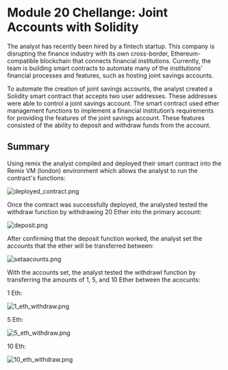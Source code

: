 # Module 20 Chellange: Joint Accounts with Solidity

The analyst has recently been hired by a fintech startup. This company is disrupting the finance industry with its own cross-border, Ethereum-compatible blockchain that connects financial institutions. Currently, the team is building smart contracts to automate many of the institutions’ financial processes and features, such as hosting joint savings accounts.

To automate the creation of joint savings accounts, the analyst created a Solidity smart contract that accepts two user addresses. These addresses were able to control a joint savings account. The smart contract used ether management functions to implement a financial institution’s requirements for providing the features of the joint savings account. These features consisted of the ability to deposit and withdraw funds from the account.

## Summary

Using remix the analyst compiled and deployed their smart contract into the Remix VM (london) environment which allows the analyst to run the contract's functions:

![deployed_contract.png](https://github.com/hillmanj1995/Module-20-Smart-Contracts-with-Solidity/blob/main/Challenge/Execution_Results/deployed_contract.png)

Once the contract was successfully deployed, the analysted tested the withdraw function by withdrawing 20 Ether into the primary account:

![deposit.png](https://github.com/hillmanj1995/Module-20-Smart-Contracts-with-Solidity/blob/main/Challenge/Execution_Results/deposit.png)

After confirming that the deposit function worked, the analyst set the accounts that the ether will be transferred between:

![setaacounts.png](https://github.com/hillmanj1995/Module-20-Smart-Contracts-with-Solidity/blob/main/Challenge/Execution_Results/setaacounts.png)

With the accounts set, the analyst tested the withdrawl function by transferring the amounts of 1, 5, and 10 Ether between the acocunts:

1 Eth:

![1_eth_withdraw.png](https://github.com/hillmanj1995/Module-20-Smart-Contracts-with-Solidity/blob/main/Challenge/Execution_Results/1_eth_withdraw.png)

5 Eth:

![5_eth_withdraw.png](https://github.com/hillmanj1995/Module-20-Smart-Contracts-with-Solidity/blob/main/Challenge/Execution_Results/5_eth_withdraw.png)

10 Eth:

![10_eth_withdraw.png](https://github.com/hillmanj1995/Module-20-Smart-Contracts-with-Solidity/blob/main/Challenge/Execution_Results/10_eth_withdraw.png)

